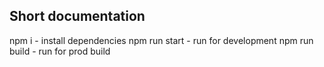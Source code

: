 ## Short documentation
npm i - install dependencies
npm run start - run for development
npm run build - run for prod build
